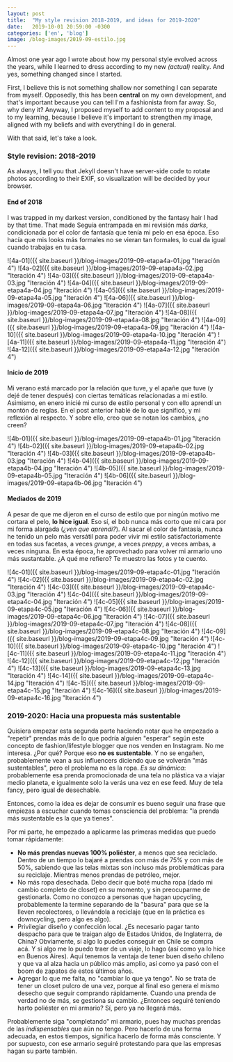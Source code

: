 ```yaml
---
layout: post
title:  "My style revision 2018-2019, and ideas for 2019-2020"
date:   2019-10-01 20:59:00 -0300
categories: ['en', 'blog']
image: /blog-images/2019-09-estilo.jpg
---
```


Almost one year ago I wrote about how my personal style evolved across the years, while I learned to dress according to my new *(actual)* reality. And yes, something changed since I started.

First, I believe this is not something shallow nor something I can separate from myself. Opposedly, this has been **central** on my own development, and that's important because you can tell I'm a fashionista from far away. So, why deny it? Anyway, I proposed myself to add content to my proposal and to my learning,  because I believe it's important to strengthen my image, aligned with my beliefs and with everything I do in general.

With that said, let's take a look.

### Style revision: 2018-2019

As always, I tell you that Jekyll doesn't have server-side code to rotate photos according to their EXIF, so visualization will be decided by your browser.

#### End of 2018

I was trapped in my darkest version, conditioned by the fantasy hair I had by that time. That made Seguía entrampada en mi revisión más *darks*, condicionada por el color de fantasía que tenía mi pelo en esa época. Eso hacía que mis looks más formales no se vieran tan formales, lo cual da igual cuando trabajas en tu casa.

![4a-01]({{ site.baseurl }}/blog-images/2019-09-etapa4a-01.jpg "Iteración 4")
![4a-02]({{ site.baseurl }}/blog-images/2019-09-etapa4a-02.jpg "Iteración 4")
![4a-03]({{ site.baseurl }}/blog-images/2019-09-etapa4a-03.jpg "Iteración 4")
![4a-04]({{ site.baseurl }}/blog-images/2019-09-etapa4a-04.jpg "Iteración 4")
![4a-05]({{ site.baseurl }}/blog-images/2019-09-etapa4a-05.jpg "Iteración 4")
![4a-06]({{ site.baseurl }}/blog-images/2019-09-etapa4a-06.jpg "Iteración 4")
![4a-07]({{ site.baseurl }}/blog-images/2019-09-etapa4a-07.jpg "Iteración 4")
![4a-08]({{ site.baseurl }}/blog-images/2019-09-etapa4a-08.jpg "Iteración 4")
![4a-09]({{ site.baseurl }}/blog-images/2019-09-etapa4a-09.jpg "Iteración 4")
![4a-10]({{ site.baseurl }}/blog-images/2019-09-etapa4a-10.jpg "Iteración 4")
![4a-11]({{ site.baseurl }}/blog-images/2019-09-etapa4a-11.jpg "Iteración 4")
![4a-12]({{ site.baseurl }}/blog-images/2019-09-etapa4a-12.jpg "Iteración 4")

#### Inicio de 2019

Mi verano está marcado por la relación que tuve, y el apañe que tuve (y dejé de tener después) con ciertas temáticas relacionadas a mi estilo. Asimismo, en enero inicié mi curso de estilo personal y con ello aprendí un montón de reglas. En el post anterior hablé de lo que significó, y mi reflexión al respecto. Y sobre ello, creo que se notan los cambios, ¿no creen?

![4b-01]({{ site.baseurl }}/blog-images/2019-09-etapa4b-01.jpg "Iteración 4")
![4b-02]({{ site.baseurl }}/blog-images/2019-09-etapa4b-02.jpg "Iteración 4")
![4b-03]({{ site.baseurl }}/blog-images/2019-09-etapa4b-03.jpg "Iteración 4")
![4b-04]({{ site.baseurl }}/blog-images/2019-09-etapa4b-04.jpg "Iteración 4")
![4b-05]({{ site.baseurl }}/blog-images/2019-09-etapa4b-05.jpg "Iteración 4")
![4b-06]({{ site.baseurl }}/blog-images/2019-09-etapa4b-06.jpg "Iteración 4")


#### Mediados de 2019

A pesar de que me dijeron en el curso de estilo que por ningún motivo me cortara el pelo, **lo hice igual**. Eso sí, el bob nunca más corto que mi cara por mi forma alargada (*¿ven que aprendí?*). Al sacar el color de fantasía, nunca he tenido un pelo más versátil para poder vivir mi estilo satisfactoriamente en todas sus facetas, a veces *grunge*, a veces *preppy*, a veces ambas, a veces ninguna. En esta época, he aprovechado para volver mi armario uno más sustantable. ¿A qué me refiero? Te muestro las fotos y te cuento.

![4c-01]({{ site.baseurl }}/blog-images/2019-09-etapa4c-01.jpg "Iteración 4")
![4c-02]({{ site.baseurl }}/blog-images/2019-09-etapa4c-02.jpg "Iteración 4")
![4c-03]({{ site.baseurl }}/blog-images/2019-09-etapa4c-03.jpg "Iteración 4")
![4c-04]({{ site.baseurl }}/blog-images/2019-09-etapa4c-04.jpg "Iteración 4")
![4c-05]({{ site.baseurl }}/blog-images/2019-09-etapa4c-05.jpg "Iteración 4")
![4c-06]({{ site.baseurl }}/blog-images/2019-09-etapa4c-06.jpg "Iteración 4")
![4c-07]({{ site.baseurl }}/blog-images/2019-09-etapa4c-07.jpg "Iteración 4")
![4c-08]({{ site.baseurl }}/blog-images/2019-09-etapa4c-08.jpg "Iteración 4")
![4c-09]({{ site.baseurl }}/blog-images/2019-09-etapa4c-09.jpg "Iteración 4")
![4c-10]({{ site.baseurl }}/blog-images/2019-09-etapa4c-10.jpg "Iteración 4")
![4c-11]({{ site.baseurl }}/blog-images/2019-09-etapa4c-11.jpg "Iteración 4")
![4c-12]({{ site.baseurl }}/blog-images/2019-09-etapa4c-12.jpg "Iteración 4")
![4c-13]({{ site.baseurl }}/blog-images/2019-09-etapa4c-13.jpg "Iteración 4")
![4c-14]({{ site.baseurl }}/blog-images/2019-09-etapa4c-14.jpg "Iteración 4")
![4c-15]({{ site.baseurl }}/blog-images/2019-09-etapa4c-15.jpg "Iteración 4")
![4c-16]({{ site.baseurl }}/blog-images/2019-09-etapa4c-16.jpg "Iteración 4")

### 2019-2020: Hacia una propuesta más sustentable

Quisiera empezar esta segunda parte haciendo notar que he empezado a "repetir" prendas más de lo que podría alguien "esperar" según este concepto de fashion/lifestyle blogger que nos venden en Instagram. No me interesa. ¿Por qué? Porque eso **no es sustentable**. Y no se engañen, probablemente vean a sus influencers diciendo que se volverán "más sustentables", pero el problema no es la ropa. *Es su dinámica*: probablemente esa prenda promocionada de una tela no plástica va a viajar medio planeta, e igualmente solo la verás una vez en ese feed. Muy de tela fancy, pero igual de desechable.

Entonces, como la idea es dejar de consumir es bueno seguir una frase que empiezas a escuchar cuando tomas consciencia del problema: "la prenda más sustentable es la que ya tienes".

Por mi parte, he empezado a aplicarme las primeras medidas que puedo tomar rápidamente:

- **No más prendas nuevas 100% poliéster**, a menos que sea reciclado. Dentro de un tiempo lo bajaré a prendas con más de 75% y con más de 50%, sabiendo que las telas mixtas son incluso más problemáticas para su reciclaje. Mientras menos prendas de petróleo, mejor.
- No más ropa desechada. Debo decir que boté mucha ropa (dado mi cambio completo de closet) en su momento, y sin preocuparme de gestionarla. Como no conozco a personas que hagan upcycling, probablemente la termine separando de la "basura" para que se la lleven recolectores, o llevándola a reciclaje (que en la práctica es downcycling, pero algo es algo).
- Privilegiar diseño y confección local. ¿Es necesario pagar tanto despacho para que te traigan algo de Estados Unidos, de Inglaterra, de China? Obviamente, si algo lo puedes conseguir en Chile se compra acá. Y si algo me lo puedo traer de un viaje, lo hago (así como ya lo hice en Buenos Aires). Aquí tenemos la ventaja de tener buen diseño chileno y que va al alza hacia un público más amplio, así como ya pasó con el boom de zapatos de estos últimos años.
- Agregar lo que me falta, no "cambiar lo que ya tengo". No se trata de tener un closet pulcro de una vez, porque al final eso genera el mismo desecho que seguir comprando rápidamente. Cuando una prenda de verdad no de más, se gestiona su cambio. ¿Entonces seguiré teniendo harto poliéster en mi armario? Sí, pero ya no llegará más.

Probablemente siga "completando" mi armario, pues hay muchas prendas de las *indispensables* que aún no tengo. Pero hacerlo de una forma adecuada, en estos tiempos, significa hacerlo de forma más consciente. Y por supuesto, con ese armario seguiré protestando para que las empresas hagan su parte también.
